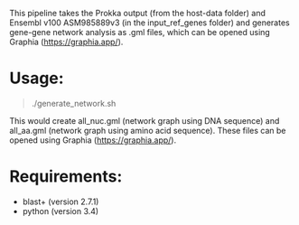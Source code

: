 This pipeline takes the Prokka output (from the host-data folder) and Ensembl v100 ASM985889v3 (in the input_ref_genes folder) and generates gene-gene network analysis as .gml files, which can be opened using Graphia (https://graphia.app/).

# Usage:
> ./generate_network.sh

This would create all_nuc.gml (network graph using DNA sequence) and all_aa.gml (network graph using amino acid sequence). These files can be opened using Graphia (https://graphia.app/). 

# Requirements:
- blast+ (version 2.7.1)
- python (version 3.4)
